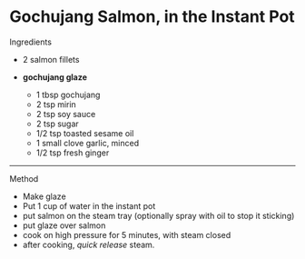 # Gochujang Salmon, in the Instant Pot

Ingredients

-   2 salmon fillets

-   **gochujang glaze**

    -   1 tbsp gochujang
    -   2 tsp mirin
    -   2 tsp soy sauce
    -   2 tsp sugar
    -   1/2 tsp toasted sesame oil
    -   1 small clove garlic, minced
    -   1/2 tsp fresh ginger

--------------------------------------------------------------------------------

Method

-   Make glaze
-   Put 1 cup of water in the instant pot
-   put salmon on the steam tray (optionally spray with oil to stop it sticking)
-   put glaze over salmon
-   cook on high pressure for 5 minutes, with steam closed
-   after cooking, *quick release* steam.
